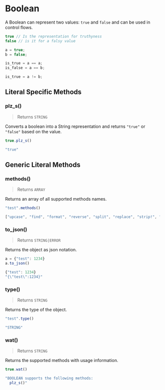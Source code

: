 # Boolean

A Boolean can represent two values: `true` and `false` and can be used in control flows.


```js
true // Is the representation for truthyness
false // is it for a falsy value

a = true;
b = false;

is_true = a == a;
is_false = a == b;

is_true = a != b;

```

## Literal Specific Methods

### plz_s()
> Returns `STRING`

Converts a boolean into a String representation and returns `"true"` or `"false"` based on the value.


```js
true.plz_s()

```

```js
"true"

```




## Generic Literal Methods

### methods()
> Returns `ARRAY`

Returns an array of all supported methods names.


```js
"test".methods()

```

```js
["upcase", "find", "format", "reverse", "split", "replace", "strip!", "count", "reverse!", "lines", "downcase!", "upcase!", "size", "plz_i", "strip", "downcase"]

```



### to_json()
> Returns `STRING|ERROR`

Returns the object as json notation.


```js
a = {"test": 1234}
a.to_json()

```

```js
{"test": 1234}
"{\"test\":1234}"

```



### type()
> Returns `STRING`

Returns the type of the object.


```js
"test".type()

```

```js
"STRING"

```



### wat()
> Returns `STRING`

Returns the supported methods with usage information.


```js
true.wat()

```

```js
"BOOLEAN supports the following methods:
  plz_s()"

```



